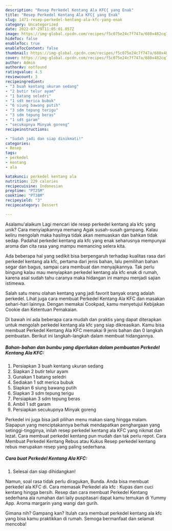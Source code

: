 ```yaml
---
description: "Resep Perkedel Kentang Ala KFC{ yang Enak"
title: "Resep Perkedel Kentang Ala KFC{ yang Enak"
slug: 1471-resep-perkedel-kentang-ala-kfc-yang-enak
category: Uncategorized
date: 2022-07-29T11:05:01.057Z
image: https://img-global.cpcdn.com/recipes/f5c075e24c7f747a/680x482cq70/perkedel-kentang-ala-kfc-foto-resep-utama.jpg
hideToc: false
enableToc: true
enableTocContent: false
thumbnail: https://img-global.cpcdn.com/recipes/f5c075e24c7f747a/680x482cq70/perkedel-kentang-ala-kfc-foto-resep-utama.jpg
cover: https://img-global.cpcdn.com/recipes/f5c075e24c7f747a/680x482cq70/perkedel-kentang-ala-kfc-foto-resep-utama.jpg
author: Admin
authorAv: notfound
ratingvalue: 4.5
reviewcount: 3
recipeingredient:
- "3 buah kentang ukuran sedang"
- "2 butir telur ayam"
- "1 batang seledri"
- "1 sdt merica bubuk"
- "6 siung bawang putih"
- "3 sdm tepung terigu"
- "3 sdm tepung beras"
- "1 sdt garam"
- "secukupnya Minyak goreng"
recipeinstructions:

- "Sudah jadi dan siap dinikmati!"
categories:
- Resep
tags:
- perkedel
- kentang
- ala

katakunci: perkedel kentang ala 
nutrition: 229 calories
recipecuisine: Indonesian
preptime: "PT25M"
cooktime: "PT38M"
recipeyield: "3"
recipecategory: Dessert

---
```



Asalamu'alaikum Lagi mencari ide resep perkedel kentang ala kfc yang unik? Cara menyiapkannya memang Agak susah-susah gampang. Kalau keliru mengolah maka hasilnya tidak akan memuaskan dan bahkan tidak sedap. Padahal perkedel kentang ala kfc yang enak seharusnya mempunyai aroma dan cita rasa yang mampu memancing selera kita.


Ada beberapa hal yang sedikit bisa berpengaruh terhadap kualitas rasa dari perkedel kentang ala kfc, pertama dari jenis bahan, lalu pemilihan bahan segar dan bagus, sampai cara membuat dan menyajikannya. Tak perlu bingung kalau mau menyiapkan perkedel kentang ala kfc enak di rumah, karena asal sudah tahu caranya maka hidangan ini mampu menjadi sajian istimewa.

Salah satu menu olahan kentang yang jadi favorit banyak orang adalah perkedel. Lihat juga cara membuat Perkedel Kentang Ala KFC dan masakan sehari-hari lainnya. Dengan memakai Cookpad, kamu menyetujui Kebijakan Cookie dan Ketentuan Pemakaian.


Di bawah ini ada beberapa cara mudah dan praktis yang dapat diterapkan untuk mengolah perkedel kentang ala kfc yang siap dikreasikan. Kamu bisa membuat Perkedel Kentang Ala KFC memakai 9 jenis bahan dan 0 langkah pembuatan. Berikut ini langkah-langkah dalam membuat hidangannya.

<!--inarticleads1-->

##### Bahan-bahan dan bumbu yang diperlukan dalam pembuatan Perkedel Kentang Ala KFC:

1. Persiapkan 3 buah kentang ukuran sedang
1. Siapkan 2 butir telur ayam
1. Gunakan 1 batang seledri
1. Sediakan 1 sdt merica bubuk
1. Siapkan 6 siung bawang putih
1. Siapkan 3 sdm tepung terigu
1. Persiapkan 3 sdm tepung beras
1. Ambil 1 sdt garam
1. Persiapkan secukupnya Minyak goreng


Perkedel ini juga bisa jadi pilihan menu makan siang hingga malam. Siapapun yang menciptakannya berhak mendapatkan penghargaan yang setinggi-tingginya, inilah resep perkedel kentang ala KFC yang nikmat dan lezat. Cara membuat perkedel kentang pun mudah dan tak perlu repot. Cara Membuat Perkedel Kentang Rebus atau Kukus Resep perkedel kentang rebus merupakan resep yang paling sederhana. 

<!--inarticleads2-->

##### Cara buat Perkedel Kentang Ala KFC:


1. Selesai dan siap dihidangkan!

Namun, soal rasa tidak perlu diragukan, Bunda. Anda bisa membuat perkedel ala KFC di. Cara memasak Perkedel ala kfc : Kupas dam cuci kentang hingga bersih. Resep dan cara membuat Perkedel Kentang sederhana ala rumahan dari laily puspitasari dapat kamu temukan di Yummy App. Aroma margarin yang wangi dan gurih. 

Gimana nih? Gampang kan? Itulah cara membuat perkedel kentang ala kfc yang bisa kamu praktikkan di rumah. Semoga bermanfaat dan selamat mencoba!
